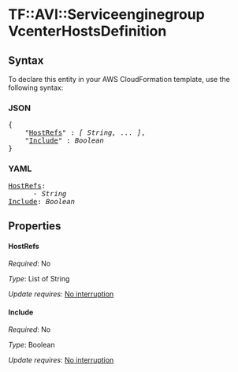 # TF::AVI::Serviceenginegroup VcenterHostsDefinition

## Syntax

To declare this entity in your AWS CloudFormation template, use the following syntax:

### JSON

<pre>
{
    "<a href="#hostrefs" title="HostRefs">HostRefs</a>" : <i>[ String, ... ]</i>,
    "<a href="#include" title="Include">Include</a>" : <i>Boolean</i>
}
</pre>

### YAML

<pre>
<a href="#hostrefs" title="HostRefs">HostRefs</a>: <i>
      - String</i>
<a href="#include" title="Include">Include</a>: <i>Boolean</i>
</pre>

## Properties

#### HostRefs

_Required_: No

_Type_: List of String

_Update requires_: [No interruption](https://docs.aws.amazon.com/AWSCloudFormation/latest/UserGuide/using-cfn-updating-stacks-update-behaviors.html#update-no-interrupt)

#### Include

_Required_: No

_Type_: Boolean

_Update requires_: [No interruption](https://docs.aws.amazon.com/AWSCloudFormation/latest/UserGuide/using-cfn-updating-stacks-update-behaviors.html#update-no-interrupt)

